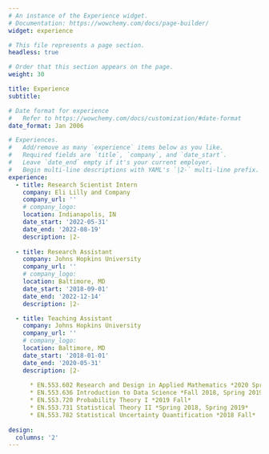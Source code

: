 ```yaml
---
# An instance of the Experience widget.
# Documentation: https://wowchemy.com/docs/page-builder/
widget: experience

# This file represents a page section.
headless: true

# Order that this section appears on the page.
weight: 30

title: Experience
subtitle:

# Date format for experience
#   Refer to https://wowchemy.com/docs/customization/#date-format
date_format: Jan 2006

# Experiences.
#   Add/remove as many `experience` items below as you like.
#   Required fields are `title`, `company`, and `date_start`.
#   Leave `date_end` empty if it's your current employer.
#   Begin multi-line descriptions with YAML's `|2-` multi-line prefix.
experience:
  - title: Research Scientist Intern
    company: Eli Lilly and Company
    company_url: ''
    # company_logo: 
    location: Indianapolis, IN
    date_start: '2022-05-31'
    date_end: '2022-08-19'
    description: |2-
  
  - title: Research Assistant
    company: Johns Hopkins University
    company_url: ''
    # company_logo: 
    location: Baltimore, MD
    date_start: '2018-09-01'
    date_end: '2022-12-14'
    description: |2-

  - title: Teaching Assistant
    company: Johns Hopkins University
    company_url: ''
    # company_logo: 
    location: Baltimore, MD
    date_start: '2018-01-01'
    date_end: '2020-05-31'
    description: |2-
    
      * EN.553.602 Research and Design in Applied Mathematics *2020 Spring*
      * EN.553.636 Introduction to Data Science *Fall 2018, Spring 2019, Spring 2020*
      * EN.553.720 Probability Theory I *2019 Fall*
      * EN.553.731 Statistical Theory II *Spring 2018, Spring 2019*
      * EN.553.782 Statistical Uncertainty Quantification *2018 Fall*
    
design:
  columns: '2'
---
```

